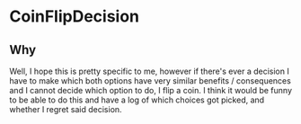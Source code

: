 # CoinFlipDecision

## Why
Well, I hope this is pretty specific to me, however if there's ever a decision I have to make which both options have very similar benefits / consequences and I cannot decide  which option to do, I flip a coin. I think it would be funny to be able to do this and have a log of which choices got picked, and whether I regret said decision.